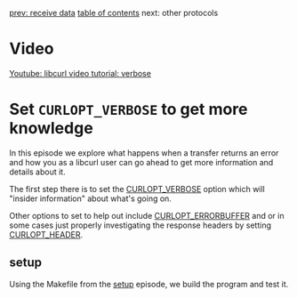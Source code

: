 [prev: receive data](../receive-data/) [table of contents](../) next: other protocols

# Video

[Youtube: libcurl video tutorial: verbose]()

# Set `CURLOPT_VERBOSE` to get more knowledge

In this episode we explore what happens when a transfer returns an error and
how you as a libcurl user can go ahead to get more information and details
about it.

The first step there is to set the
[CURLOPT_VERBOSE](https://curl.haxx.se/libcurl/c/CURLOPT_VERBOSE.html) option
which will "insider information" about what's going on.

Other options to set to help out include
[CURLOPT_ERRORBUFFER](https://curl.haxx.se/libcurl/c/CURLOPT_ERRORBUFFER.html)
and or in some cases just properly investigating the response headers by
setting [CURLOPT_HEADER](https://curl.haxx.se/libcurl/c/CURLOPT_HEADER.html).


## setup

Using the Makefile from the [setup](../setup/) episode, we build the program
and test it.
